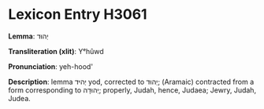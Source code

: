 # Lexicon Entry H3061

**Lemma**: יְהוּד

**Transliteration (xlit)**: Yᵉhûwd

**Pronunciation**: yeh-hood'

**Description**:
lemma יְהיּד yod, corrected to יְהוּד; (Aramaic) contracted from a form corresponding to יְהוּדָה; properly, Judah, hence, Judaea; Jewry, Judah, Judea.
